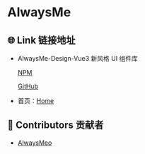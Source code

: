 # AlwaysMe

## 🌐 Link 链接地址
-   AlwaysMe-Design-Vue3 新风格 UI 组件库

    [NPM](https://www.npmjs.com/package/@alwaysme/design-vue3)

    [GitHub](https://github.com/Alwaysmeo/alwaysme-design-vue3)

-   首页：[Home](https://www.alwaysme.org)

##  📌 Contributors 贡献者

-   [AlwaysMeo](https://github.com/Alwaysmeo)
